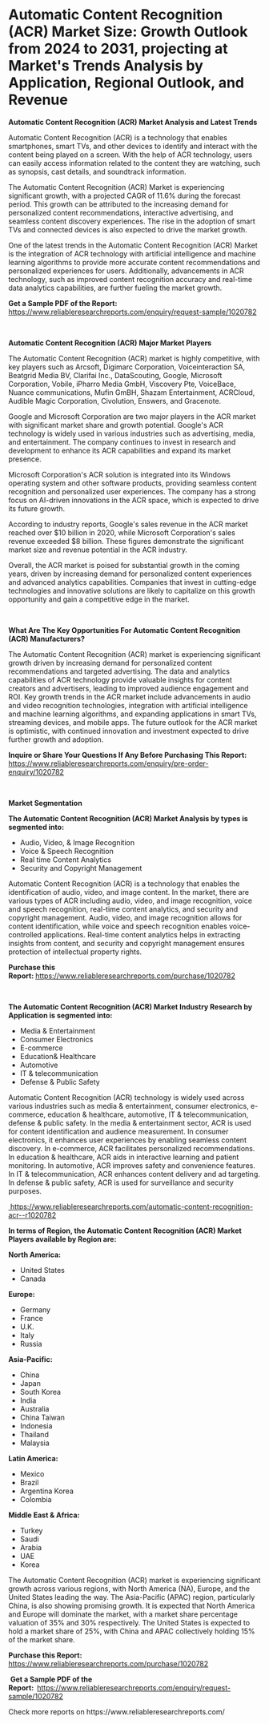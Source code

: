 <p><h1>Automatic Content Recognition (ACR) Market Size: Growth Outlook from 2024 to 2031, projecting at Market's Trends Analysis by Application, Regional Outlook, and Revenue</h1></p><p><strong>Automatic Content Recognition (ACR) Market Analysis and Latest Trends</strong></p>
<p><p>Automatic Content Recognition (ACR) is a technology that enables smartphones, smart TVs, and other devices to identify and interact with the content being played on a screen. With the help of ACR technology, users can easily access information related to the content they are watching, such as synopsis, cast details, and soundtrack information.</p><p>The Automatic Content Recognition (ACR) Market is experiencing significant growth, with a projected CAGR of 11.6% during the forecast period. This growth can be attributed to the increasing demand for personalized content recommendations, interactive advertising, and seamless content discovery experiences. The rise in the adoption of smart TVs and connected devices is also expected to drive the market growth.</p><p>One of the latest trends in the Automatic Content Recognition (ACR) Market is the integration of ACR technology with artificial intelligence and machine learning algorithms to provide more accurate content recommendations and personalized experiences for users. Additionally, advancements in ACR technology, such as improved content recognition accuracy and real-time data analytics capabilities, are further fueling the market growth.</p></p>
<p><strong>Get a Sample PDF of the Report:&nbsp;</strong> <a href="https://www.reliableresearchreports.com/enquiry/request-sample/1020782">https://www.reliableresearchreports.com/enquiry/request-sample/1020782</a></p>
<p>&nbsp;</p>
<p><strong>Automatic Content Recognition (ACR) Major Market Players</strong></p>
<p><p>The Automatic Content Recognition (ACR) market is highly competitive, with key players such as Arcsoft, Digimarc Corporation, Voiceinteraction SA, Beatgrid Media BV, Clarifai Inc., DataScouting, Google, Microsoft Corporation, Vobile, iPharro Media GmbH, Viscovery Pte, VoiceBace, Nuance communications, Mufin GmBH, Shazam Entertainment, ACRCloud, Audible Magic Corporation, Civolution, Enswers, and Gracenote.</p><p>Google and Microsoft Corporation are two major players in the ACR market with significant market share and growth potential. Google's ACR technology is widely used in various industries such as advertising, media, and entertainment. The company continues to invest in research and development to enhance its ACR capabilities and expand its market presence.</p><p>Microsoft Corporation's ACR solution is integrated into its Windows operating system and other software products, providing seamless content recognition and personalized user experiences. The company has a strong focus on AI-driven innovations in the ACR space, which is expected to drive its future growth.</p><p>According to industry reports, Google's sales revenue in the ACR market reached over $10 billion in 2020, while Microsoft Corporation's sales revenue exceeded $8 billion. These figures demonstrate the significant market size and revenue potential in the ACR industry.</p><p>Overall, the ACR market is poised for substantial growth in the coming years, driven by increasing demand for personalized content experiences and advanced analytics capabilities. Companies that invest in cutting-edge technologies and innovative solutions are likely to capitalize on this growth opportunity and gain a competitive edge in the market.</p></p>
<p>&nbsp;</p>
<p><strong>What Are The Key Opportunities For Automatic Content Recognition (ACR) Manufacturers?</strong></p>
<p><p>The Automatic Content Recognition (ACR) market is experiencing significant growth driven by increasing demand for personalized content recommendations and targeted advertising. The data and analytics capabilities of ACR technology provide valuable insights for content creators and advertisers, leading to improved audience engagement and ROI. Key growth trends in the ACR market include advancements in audio and video recognition technologies, integration with artificial intelligence and machine learning algorithms, and expanding applications in smart TVs, streaming devices, and mobile apps. The future outlook for the ACR market is optimistic, with continued innovation and investment expected to drive further growth and adoption.</p></p>
<p><strong>Inquire or Share Your Questions If Any Before Purchasing This Report:</strong> <a href="https://www.reliableresearchreports.com/enquiry/pre-order-enquiry/1020782">https://www.reliableresearchreports.com/enquiry/pre-order-enquiry/1020782</a></p>
<p>&nbsp;</p>
<p><strong>Market Segmentation</strong></p>
<p><strong>The Automatic Content Recognition (ACR) Market Analysis by types is segmented into:</strong></p>
<p><ul><li>Audio, Video, & Image Recognition</li><li>Voice & Speech Recognition</li><li>Real time Content Analytics</li><li>Security and Copyright Management</li></ul></p>
<p><p>Automatic Content Recognition (ACR) is a technology that enables the identification of audio, video, and image content. In the market, there are various types of ACR including audio, video, and image recognition, voice and speech recognition, real-time content analytics, and security and copyright management. Audio, video, and image recognition allows for content identification, while voice and speech recognition enables voice-controlled applications. Real-time content analytics helps in extracting insights from content, and security and copyright management ensures protection of intellectual property rights.</p></p>
<p><strong>Purchase this Report:&nbsp;</strong><a href="https://www.reliableresearchreports.com/purchase/1020782">https://www.reliableresearchreports.com/purchase/1020782</a></p>
<p>&nbsp;</p>
<p><strong>The Automatic Content Recognition (ACR) Market Industry Research by Application is segmented into:</strong></p>
<p><ul><li>Media & Entertainment</li><li>Consumer Electronics</li><li>E-commerce</li><li>Education& Healthcare</li><li>Automotive</li><li>IT & telecommunication</li><li>Defense & Public Safety</li></ul></p>
<p><p>Automatic Content Recognition (ACR) technology is widely used across various industries such as media & entertainment, consumer electronics, e-commerce, education & healthcare, automotive, IT & telecommunication, defense & public safety. In the media & entertainment sector, ACR is used for content identification and audience measurement. In consumer electronics, it enhances user experiences by enabling seamless content discovery. In e-commerce, ACR facilitates personalized recommendations. In education & healthcare, ACR aids in interactive learning and patient monitoring. In automotive, ACR improves safety and convenience features. In IT & telecommunication, ACR enhances content delivery and ad targeting. In defense & public safety, ACR is used for surveillance and security purposes.</p></p>
<p><a href="https://www.reliableresearchreports.com/automatic-content-recognition-acr--r1020782">&nbsp;https://www.reliableresearchreports.com/automatic-content-recognition-acr--r1020782</a></p>
<p><strong>In terms of Region, the Automatic Content Recognition (ACR) Market Players available by Region are:</strong></p>
<p>
    <p> <strong> North America: </strong>
        <ul>
            <li>United States</li>
            <li>Canada</li>
        </ul>
        </p> 
    <p> <strong> Europe: </strong>
        <ul>
            <li>Germany</li>
            <li>France</li>
            <li>U.K.</li>
            <li>Italy</li>
            <li>Russia</li>
        </ul>
        </p> 
    <p> <strong> Asia-Pacific: </strong>
        <ul>
            <li>China</li>
            <li>Japan</li>
            <li>South Korea</li>
            <li>India</li>
            <li>Australia</li>
            <li>China Taiwan</li>
            <li>Indonesia</li>
            <li>Thailand</li>
            <li>Malaysia</li>
        </ul>
        </p> 
    <p> <strong> Latin America: </strong>
        <ul>
            <li>Mexico</li>
            <li>Brazil</li>
            <li>Argentina Korea</li>
            <li>Colombia</li>
        </ul>
        </p> 
    <p> <strong> Middle East & Africa: </strong>
        <ul>
            <li>Turkey</li>
            <li>Saudi</li>
            <li>Arabia</li>
            <li>UAE</li>
            <li>Korea</li>
        </ul>
    </p>
    </p>
<p><p>The Automatic Content Recognition (ACR) market is experiencing significant growth across various regions, with North America (NA), Europe, and the United States leading the way. The Asia-Pacific (APAC) region, particularly China, is also showing promising growth. It is expected that North America and Europe will dominate the market, with a market share percentage valuation of 35% and 30% respectively. The United States is expected to hold a market share of 25%, with China and APAC collectively holding 15% of the market share.</p></p>
<p><strong>Purchase this Report: </strong><a href="https://www.reliableresearchreports.com/purchase/1020782">https://www.reliableresearchreports.com/purchase/1020782</a></p>
<p>&nbsp;<strong>Get a Sample PDF of the Report:&nbsp;&nbsp;</strong><a href="https://www.reliableresearchreports.com/enquiry/request-sample/1020782">https://www.reliableresearchreports.com/enquiry/request-sample/1020782</a></p>
<p><strong></strong></p>
<p>Check more reports on https://www.reliableresearchreports.com/</p>